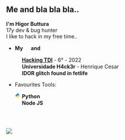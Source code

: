 ## Me and bla bla bla..
<div>
  
  <strong>I'm Higor Buttura</strong><br>
  17y dev & bug hunter<br>
  I like to hack in my free time..
</div>
<ul>
  <li>
    <p>
      <strong>My <img src="https://user-images.githubusercontent.com/102910968/179423282-63e63607-52ab-46a5-b486-4224f7f35c53.png" height='15px' width='15px'> and
      <img src="https://user-images.githubusercontent.com/102910968/179423359-930dc59a-5945-4f0e-b5fd-753b5d5c8ad0.png" height='15px' width='15px'></strong>
    </p>
  </li>
  <img src="https://user-images.githubusercontent.com/102910968/179423282-63e63607-52ab-46a5-b486-4224f7f35c53.png" height='15px' width='15px'> <a href="https://secreto.tecnicasdeinvasao.com/ranking"><strong>Hacking TDI</strong></a> - 6° - 2022<br>
  <img src="https://user-images.githubusercontent.com/102910968/179423359-930dc59a-5945-4f0e-b5fd-753b5d5c8ad0.png" height='15px' width='15px'> <strong>Universidade H4ck3r</strong> - Henrique Cesar<br>
  <img src="https://user-images.githubusercontent.com/102910968/179423359-930dc59a-5945-4f0e-b5fd-753b5d5c8ad0.png" height='15px' width='15px'> <strong>IDOR glitch found in fetlife</strong><br>
  <li>
    <p>Favourites Tools:</p>
      <img src="https://raw.githubusercontent.com/devicons/devicon/master/icons/python/python-original.svg" height='15px' width='15px'> <strong>Python</strong><br>
      <img src="https://user-images.githubusercontent.com/102910968/179423867-8bb7b800-229d-4893-98e4-4aa827105d81.png" height='15px' width='15px'> <strong>Node JS</strong>
  </li>
</ul>
<div style="display: inline_block"><br>
</div>
  
  ##
 
<div> 
  <a href="https://instagram.com/higorbuttura" target="_blank"><img src="https://img.shields.io/badge/-Instagram-%23E4405F?style=for-the-badge&logo=instagram&logoColor=white" target="_blank"></a>
</div>

